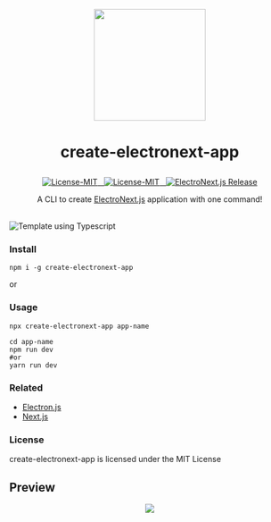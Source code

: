 
<p align="center"><img width="200" src="https://electronextjs.github.io/.github/public/electronext.logo.svg"></p>

# <p align="center">create-electronext-app</p>

<p align="center">
<a href="#details">
<img src="https://img.shields.io/badge/License-MIT-319046?" alt="License-MIT"/>&nbsp;&nbsp;
<img src="https://img.shields.io/badge/npm-1.0.7-319046?" alt="License-MIT"/>&nbsp;&nbsp;
<img src="https://img.shields.io/badge/ElectroNext.js Release-v1.0.0-319046" alt="ElectroNext.js Release"/></a>


</p>
<p align="center">A CLI to create <a href="https://github.com/electronextjs/ElectroNext.js">ElectroNext.js</a> application with one command!</p>

<br/>
<img src="https://img.shields.io/badge/Template using - Typescript-3178C6?style=flat&logo=typescript&logoColor=white" alt="Template using Typescript"/>

### Install
```
npm i -g create-electronext-app
```

or

### Usage

```
npx create-electronext-app app-name
```

```
cd app-name
npm run dev
#or
yarn run dev
```

### Related
- [Electron.js](https://www.electronjs.org)
- [Next.js](https://nextjs.org)
### License
create-electronext-app is licensed under the MIT License

## Preview
<p align="center"><img width="" src="https://electronextjs.github.io/.github/public/preview.desktop.830x.png"></p>